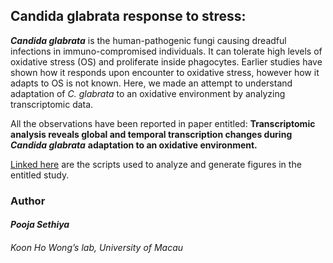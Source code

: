 <!-- README.md is generated from README.Rmd. Please edit that file -->
**Candida glabrata** response to stress:
----------------------------------------

***Candida glabrata*** is the human-pathogenic fungi causing dreadful
infections in immuno-compromised individuals. It can tolerate high
levels of oxidative stress (OS) and proliferate inside phagocytes.
Earlier studies have shown how it responds upon encounter to oxidative
stress, however how it adapts to OS is not known. Here, we made an
attempt to understand adaptation of *C. glabrata* to an oxidative
environment by analyzing transcriptomic data.

All the observations have been reported in paper entitled:
**Transcriptomic analysis reveals global and temporal transcription
changes during** ***Candida glabrata*** **adaptation to an oxidative
environment.**

[Linked
here](https://github.com/sethiyap/Cg_oxidative_stress/blob/master/CgOxidativeStressPaper.md)
are the scripts used to analyze and generate figures in the entitled
study.

### Author

#### *Pooja Sethiya*

###### Koon Ho Wong’s lab, University of Macau
